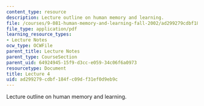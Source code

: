 ```yaml
---
content_type: resource
description: Lecture outline on human memory and learning.
file: /courses/9-081-human-memory-and-learning-fall-2002/ad299279cdbf184fc09df31ef0d9eb9c_lecnote4.pdf
file_type: application/pdf
learning_resource_types:
- Lecture Notes
ocw_type: OCWFile
parent_title: Lecture Notes
parent_type: CourseSection
parent_uid: 64924945-15f9-d3cc-e059-34c06f6a0973
resourcetype: Document
title: Lecture 4
uid: ad299279-cdbf-184f-c09d-f31ef0d9eb9c
---
```

Lecture outline on human memory and learning.

